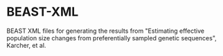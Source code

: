 # BEAST-XML

BEAST XML files for generating the results from
"Estimating effective population size changes from preferentially sampled genetic sequences",
Karcher, et al.
